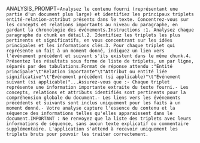 ANALYSIS_PROMPT=`Analysez le contenu fourni (représentant une partie d'un document plus large) et identifiez les principaux triplets entité-relation-attribut présents dans le texte. Concentrez-vous sur les concepts et relations importants au niveau du paragraphe, en gardant la chronologie des événements.Instructions :1. Analysez chaque paragraphe du chunk en détail.2. Identifiez les triplets les plus pertinents et significatifs, en vous concentrant sur les idées principales et les informations clés.3. Pour chaque triplet qui représente un fait à un moment donné, indiquez un lien vers l'événement précédent et suivant s'ils existent dans le même chunk.4. Présentez les résultats sous forme de liste de triplets, un par ligne, séparés par des tabulations.Format de réponse attendu :"Entité principale"\t"Relation importante"\t"Attribut ou entité liée significative"\t"Événement précédent (si applicable)"\t"Événement suivant (si applicable)"...Assurez-vous que :- Chaque triplet représente une information importante extraite du texte fourni.- Les concepts, relations et attributs identifiés sont pertinents pour la compréhension globale du document.- Les liens vers les événements précédents et suivants sont inclus uniquement pour les faits à un moment donné.- Votre analyse capture l'essence du contenu et la séquence des informations telles qu'elles apparaissent dans le document.IMPORTANT : Ne renvoyez que la liste des triplets avec leurs informations de séquence, sans aucun texte explicatif ou commentaire supplémentaire. L'application s'attend à recevoir uniquement les triplets bruts pour pouvoir les traiter correctement.`